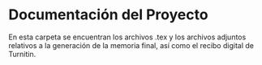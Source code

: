 # Documentación del Proyecto

En esta carpeta se encuentran los archivos .tex y los archivos adjuntos relativos a la generación de la memoria final, así como el recibo digital de Turnitin.
